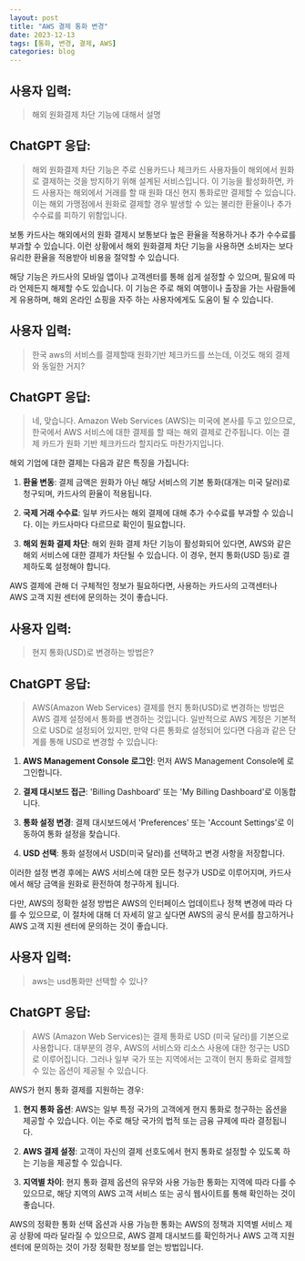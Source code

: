 ```yaml
---
layout: post
title: "AWS 결제 통화 변경"
date: 2023-12-13
tags: [통화, 변경, 결제, AWS]
categories: blog
---
```


## 사용자 입력:
> 해외 원화결제 차단 기능에 대해서 설명

## ChatGPT 응답:
> 해외 원화결제 차단 기능은 주로 신용카드나 체크카드 사용자들이 해외에서 원화로 결제하는 것을 방지하기 위해 설계된 서비스입니다. 이 기능을 활성화하면, 카드 사용자는 해외에서 거래를 할 때 원화 대신 현지 통화로만 결제할 수 있습니다. 이는 해외 가맹점에서 원화로 결제할 경우 발생할 수 있는 불리한 환율이나 추가 수수료를 피하기 위함입니다.

보통 카드사는 해외에서의 원화 결제시 보통보다 높은 환율을 적용하거나 추가 수수료를 부과할 수 있습니다. 이런 상황에서 해외 원화결제 차단 기능을 사용하면 소비자는 보다 유리한 환율을 적용받아 비용을 절약할 수 있습니다.

해당 기능은 카드사의 모바일 앱이나 고객센터를 통해 쉽게 설정할 수 있으며, 필요에 따라 언제든지 해제할 수도 있습니다. 이 기능은 주로 해외 여행이나 출장을 가는 사람들에게 유용하며, 해외 온라인 쇼핑을 자주 하는 사용자에게도 도움이 될 수 있습니다.

## 사용자 입력:
> 한국 aws의 서비스를 결제할때 원화기반 체크카드를 쓰는데, 이것도 해외 결제와 동일한 거지?

## ChatGPT 응답:
> 네, 맞습니다. Amazon Web Services (AWS)는 미국에 본사를 두고 있으므로, 한국에서 AWS 서비스에 대한 결제를 할 때는 해외 결제로 간주됩니다. 이는 결제 카드가 원화 기반 체크카드라 할지라도 마찬가지입니다.

해외 기업에 대한 결제는 다음과 같은 특징을 가집니다:

1. **환율 변동**: 결제 금액은 원화가 아닌 해당 서비스의 기본 통화(대개는 미국 달러)로 청구되며, 카드사의 환율이 적용됩니다.

2. **국제 거래 수수료**: 일부 카드사는 해외 결제에 대해 추가 수수료를 부과할 수 있습니다. 이는 카드사마다 다르므로 확인이 필요합니다.

3. **해외 원화 결제 차단**: 해외 원화 결제 차단 기능이 활성화되어 있다면, AWS와 같은 해외 서비스에 대한 결제가 차단될 수 있습니다. 이 경우, 현지 통화(USD 등)로 결제하도록 설정해야 합니다.

AWS 결제에 관해 더 구체적인 정보가 필요하다면, 사용하는 카드사의 고객센터나 AWS 고객 지원 센터에 문의하는 것이 좋습니다.

## 사용자 입력:
> 현지 통화(USD)로 변경하는 방법은?

## ChatGPT 응답:
> AWS(Amazon Web Services) 결제를 현지 통화(USD)로 변경하는 방법은 AWS 결제 설정에서 통화를 변경하는 것입니다. 일반적으로 AWS 계정은 기본적으로 USD로 설정되어 있지만, 만약 다른 통화로 설정되어 있다면 다음과 같은 단계를 통해 USD로 변경할 수 있습니다:

1. **AWS Management Console 로그인**: 먼저 AWS Management Console에 로그인합니다.

2. **결제 대시보드 접근**: 'Billing Dashboard' 또는 'My Billing Dashboard'로 이동합니다.

3. **통화 설정 변경**: 결제 대시보드에서 'Preferences' 또는 'Account Settings'로 이동하여 통화 설정을 찾습니다.

4. **USD 선택**: 통화 설정에서 USD(미국 달러)를 선택하고 변경 사항을 저장합니다.

이러한 설정 변경 후에는 AWS 서비스에 대한 모든 청구가 USD로 이루어지며, 카드사에서 해당 금액을 원화로 환전하여 청구하게 됩니다.

다만, AWS의 정확한 설정 방법은 AWS의 인터페이스 업데이트나 정책 변경에 따라 다를 수 있으므로, 이 절차에 대해 더 자세히 알고 싶다면 AWS의 공식 문서를 참고하거나 AWS 고객 지원 센터에 문의하는 것이 좋습니다.

## 사용자 입력:
> aws는 usd통화만 선택할 수 있나?

## ChatGPT 응답:
> AWS (Amazon Web Services)는 결제 통화로 USD (미국 달러)를 기본으로 사용합니다. 대부분의 경우, AWS의 서비스와 리소스 사용에 대한 청구는 USD로 이루어집니다. 그러나 일부 국가 또는 지역에서는 고객이 현지 통화로 결제할 수 있는 옵션이 제공될 수 있습니다.

AWS가 현지 통화 결제를 지원하는 경우:

1. **현지 통화 옵션**: AWS는 일부 특정 국가의 고객에게 현지 통화로 청구하는 옵션을 제공할 수 있습니다. 이는 주로 해당 국가의 법적 또는 금융 규제에 따라 결정됩니다.

2. **AWS 결제 설정**: 고객이 자신의 결제 선호도에서 현지 통화로 설정할 수 있도록 하는 기능을 제공할 수 있습니다.

3. **지역별 차이**: 현지 통화 결제 옵션의 유무와 사용 가능한 통화는 지역에 따라 다를 수 있으므로, 해당 지역의 AWS 고객 서비스 또는 공식 웹사이트를 통해 확인하는 것이 좋습니다.

AWS의 정확한 통화 선택 옵션과 사용 가능한 통화는 AWS의 정책과 지역별 서비스 제공 상황에 따라 달라질 수 있으므로, AWS 결제 대시보드를 확인하거나 AWS 고객 지원 센터에 문의하는 것이 가장 정확한 정보를 얻는 방법입니다.


